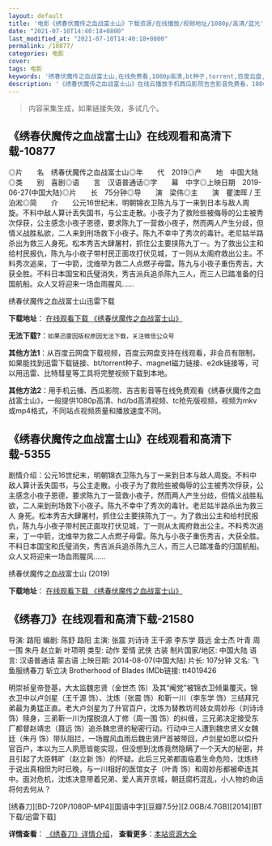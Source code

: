 ```yaml
---
layout: default
title: '电影《绣春伏魔传之血战富士山》下载资源/在线播放/视频地址/1080p/高清/蓝光'
date: "2021-07-10T14:40:18+0800"
last_modified_at: "2021-07-10T14:40:18+0800"
permalink: /10877/
categories: 电影
cover:
tags: 电影
keywords: '绣春伏魔传之血战富士山,在线免费看,1080p高清,bt种子,torrent,百度云盘,magnet,磁力链,迅雷下载资源'
description: '《绣春伏魔传之血战富士山》在线云播放手机西瓜影院吉吉影音免费看，1080p高清bd/hd未删减完整版和tc抢先枪版，mkv/mp4格式，附带bt/torrent种子、magnet/磁力链、百度云盘、网盘资源迅雷下载链接'
---
```


>内容采集生成，如果链接失效，多试几个。


## 《绣春伏魔传之血战富士山》在线观看和高清下载-10877

◎片　　名　绣春伏魔传之血战富士山◎年　　代　2019◎产　　地　中国大陆◎类　　别　喜剧◎语　　言　汉语普通话◎字　　幕　中字◎上映日期　2019-06-27(中国大陆)◎片　　长　75分钟◎导　　演　梁伟◎主　　演　瞿澳晖 / 王泊淞◎简　　介　　公元16世纪末，明朝锦衣卫陈九与丁一来到日本与敌人周旋。不料中敌人算计丢失国书，与公主走散。小夜子为了救险些被侮辱的公主被秀次俘获，公主感念小夜子恩德，要求陈九丁一营救小夜子，然而两人产生分歧，但情义战胜私欲，二人来到刑场救下小夜子。陈九不幸中了秀次的毒针。老尼姑半路杀出为救三人身死。松本秀吉大肆屠村，抓住公主要挟陈九丁一。为了救出公主和给村民报仇，陈九与小夜子带村民正面攻打伏见城，丁一则从太阁府救出公主。不料秀次追来，丁一中箭，沈维举为救二人点燃子母雷。陈九与小夜子重伤秀吉，大获全胜。不料日本国宝和氏璧消失，秀吉派兵追杀陈九三人，而三人已踏准备的归国航船。众人又将迎来一场血雨腥风……


绣春伏魔传之血战富士山迅雷下载

**下载地址**： [在线观看下载 《绣春伏魔传之血战富士山》](https://www.993dy.com//vod-detail-id-35811.html) 


**无法下载?**：`如果迅雷因版权原因无法下载，关注微信公众号 `

**其他方法1**：从百度云网盘下载视频，百度云网盘支持在线观看，非会员有限制，如果能找到迅雷下载链接、bt/torrent种子、magnet磁力链接、e2dk链接等，可以用迅雷、比特彗星等工具将完整视频下载到本地。

**其他方法2**：用手机云播、西瓜影院、吉吉影音等在线免费观看《绣春伏魔传之血战富士山》，一般提供1080p高清、hd/bd高清视频、tc抢先版视频，视频为mkv或mp4格式，不同站点视频质量和播放速度不同。


## 《绣春伏魔传之血战富士山》在线观看和高清下载-5355

剧情介绍：公元16世纪末，明朝锦衣卫陈九与丁一来到日本与敌人周旋。不料中敌人算计丢失国书，与公主走散。小夜子为了救险些被侮辱的公主被秀次俘获，公主感念小夜子恩德，要求陈九丁一营救小夜子，然而两人产生分歧，但情义战胜私欲，二人来到刑场救下小夜子。陈九不幸中了秀次的毒针。老尼姑半路杀出为救三人 身死。松本秀吉大肆屠村，抓住公主要挟陈九丁一。为了救出公主和给村民报仇，陈九与小夜子带村民正面攻打伏见城，丁一则从太阁府救出公主。不料秀次追来，丁一中箭，沈维举为救二人点燃子母雷。陈九与小夜子重伤秀吉，大获全胜。不料日本国宝和氏璧消失，秀吉派兵追杀陈九三人，而三人已踏准备的归国航船。众人又将迎来一场血雨腥风……


绣春伏魔传之血战富士山 (2019)

**下载地址**： [在线观看下载 《绣春伏魔传之血战富士山》](https://www.btbtdy.me/btdy/dy16350.html) 


## 《绣春刀》在线观看和高清下载-21580

导演: 路阳 编剧: 陈舒 路阳 主演: 张震 刘诗诗 王千源 李东学 聂远 金士杰 叶青 周一围 朱丹 赵立新 叶项明 类型: 动作 爱情 武侠 古装 制片国家/地区: 中国大陆 语言: 汉语普通话 蒙古语 上映日期: 2014-08-07(中国大陆) 片长: 107分钟 又名: 飞鱼服绣春刀 斩立决 Brotherhood of Blades IMDb链接: tt4019426

明崇祯皇帝登基，大太监魏忠贤（金世杰 饰）及其“阉党”被锦衣卫倾巢覆灭。锦衣卫中以卢剑星（王千源 饰）、沈炼（张震 饰）和靳一川（李东学 饰）三结拜兄弟最为勇猛正直。老大卢剑星为了升官百户，沈炼为替教坊司妓女周妙彤（刘诗诗 饰）赎身，三弟靳一川为摆脱浪人丁修（周一围 饰）的纠缠，三兄弟决定接受东厂都督赵靖忠（聂远 饰）追杀魏忠贤的秘密行动。行动中三人遭到魏忠贤义女魏廷（朱丹 饰）带队阻拦，一场腥风血雨后魏忠贤尸首被带回，卢剑星如愿以偿升官百户，本以为三人夙愿皆能实现，但没想到沈炼竟然隐瞒了一个天大的秘密，并且引起了大臣韩旷（赵立新 饰）的怀疑。此后三兄弟都面临着生命危险，沈炼终于说出真相但为时已晚，与一川相好的医馆女子（叶青 饰）和周妙彤都被牵连其中。面对危机，沈炼决意带着兄弟、爱人离开京城，朝廷腐朽混乱，小人物的命运将何去何从？


[绣春刀][BD-720P/1080P-MP4][国语中字][豆瓣7.5分][2.0GB/4.7GB][2014][BT下载/迅雷下载]

**详情查看**： [《绣春刀》详情介绍](/movie/21580/)， **查看更多**：[本站资源大全](/movie/t/all/)

